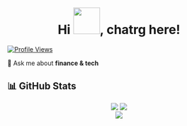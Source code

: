 <h1 align="center">Hi <img src="https://media.tenor.com/images/af1b615e4f90567a1328b7c320d3a601/tenor.gif" width="60px"/>, chatrg here!</h1> 

[![Profile Views](https://komarev.com/ghpvc/?username=chatrg&label=Profile%20views&color=0e75b6&style=flat)](https://github.com/chatrg)

💬 Ask me about **finance & tech**

## 📊 GitHub Stats

<div align="center">
  <img src="https://github-readme-streak-stats.herokuapp.com/?user=chatrg&theme=default&hide_border=false"/>
  <img src="https://github-readme-stats.vercel.app/api?username=chatrg&theme=default&show_icons=true&hide_border=false&count_private=true"/>
  <br/>
  <img src="https://github-readme-stats.vercel.app/api/top-langs/?username=chatrg&theme=default&show_icons=true&hide_border=false&layout=compact"/>
</div>
